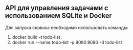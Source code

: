 ## API для управления задачами с использованием SQLite и Docker

Для запуска сервиса необходимо использовать команды:
1. docker build -t todo-list .
2. docker run --name todo-list -p 8080:8080 -d todo-list
